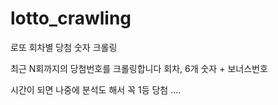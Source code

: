 # lotto_crawling
로또 회차별 당첨 숫자 크롤링

최근 N회까지의 당첨번호를 크롤링합니다
회차, 6개 숫자 + 보너스번호

시간이 되면 나중에 분석도 해서 꼭 1등 당첨 ....
